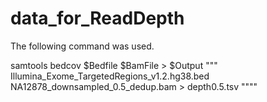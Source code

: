 # data_for_ReadDepth

The following command was used. 

 samtools bedcov $Bedfile $BamFile > $Output
 """
 Illumina_Exome_TargetedRegions_v1.2.hg38.bed NA12878_downsampled_0.5_dedup.bam > depth0.5.tsv
 """"
